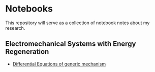 Notebooks
=========
This repository will serve as a collection of notebook notes about my research.

Electromechanical Systems with Energy Regeneration
--------------------------------------------------

- [Differential Equations of generic mechanism](http://nbviewer.jupyter.org/github/eriveltongualter/notebooks/blob/master/model.ipynb)
